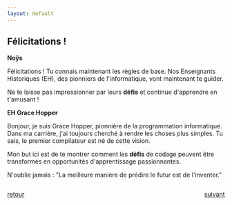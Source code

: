 ```yaml
---
layout: default
---
```


<div markdown="1">

## Félicitations !

**Noÿs**

Félicitations ! Tu connais maintenant les règles de base. Nos Enseignants Historiques (EH), des pionniers de l'informatique, vont maintenant te guider.

Ne te laisse pas impressionner par leurs **défis** et continue d'apprendre en t'amusant !

</div>

<div markdown="1">

**EH Grace Hopper**

Bonjour, je suis Grace Hopper, pionnière de la programmation informatique. Dans ma carrière, j'ai toujours cherché à rendre les choses plus simples. Tu sais, le premier compilateur est né de cette vision.

Mon but ici est de te montrer comment les **défis** de codage peuvent être transformés en opportunités d'apprentissage passionnantes.

N'oublie jamais : "La meilleure manière de prédire le futur est de l'inventer."

</div>

<div markdown="1" style="grid-column: 1 / -1; display: flex; justify-content: space-between">

[retour](./2)

[suivant](./4)

</div>
